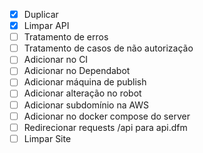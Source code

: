 - [x] Duplicar
- [x] Limpar API
- [ ] Tratamento de erros
- [ ] Tratamento de casos de não autorização
- [ ] Adicionar no CI
- [ ] Adicionar no Dependabot
- [ ] Adicionar máquina de publish
- [ ] Adicionar alteração no robot
- [ ] Adicionar subdomínio na AWS
- [ ] Adicionar no docker compose do server
- [ ] Redirecionar requests /api para api.dfm
- [ ] Limpar Site
